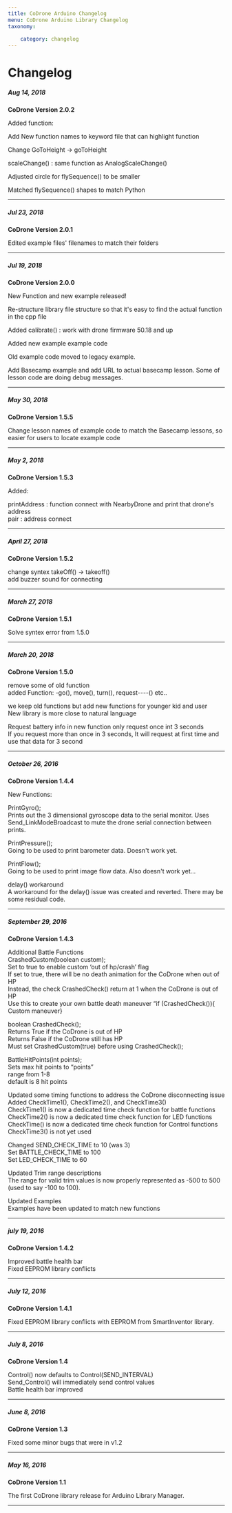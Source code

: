 ```yaml
---
title: CoDrone Arduino Changelog
menu: CoDrone Arduino Library Changelog
taxonomy:

	category: changelog
---
```

# Changelog




##### Aug 14, 2018

**CoDrone Version 2.0.2**

Added function:

Add New function names to keyword file that can highlight function

Change GoToHeight -> goToHeight

scaleChange() : same function as AnalogScaleChange()

Adjusted circle for flySequence() to be smaller

Matched flySequence() shapes to match Python


---


##### Jul 23, 2018

**CoDrone Version 2.0.1**

Edited example files' filenames to match their folders

---


##### Jul 19, 2018

**CoDrone Version 2.0.0**

New Function and new example released!

Re-structure library file structure so that it's easy to find the actual function in the cpp file

Added calibrate() : work with drone firmware 50.18 and up

Added new example example code

Old example code moved to legacy example.

Add Basecamp example and add URL to actual basecamp lesson. Some of lesson code are doing debug messages.

---


##### May 30, 2018

**CoDrone Version 1.5.5**

Change lesson names of example code to match the Basecamp lessons, so easier for users to locate example code


---



##### May 2, 2018

**CoDrone Version 1.5.3**

Added:

printAddress : function connect with NearbyDrone and print that drone's address<br />
pair : address connect




---




##### April 27, 2018

**CoDrone Version 1.5.2**

change syntex takeOff() -> takeoff()<br />
add buzzer sound for connecting



---



##### March 27, 2018

**CoDrone Version 1.5.1**

Solve syntex error from 1.5.0



---


##### March 20, 2018

**CoDrone Version 1.5.0**

remove some of old function<br />
added Function: -go(), move(), turn(), request----() etc..

we keep old functions but add new functions for younger kid and user<br />
New library is more close to natural language

Request battery info in new function only request once int 3 seconds<br />
If you request more than once in 3 seconds, It will request at first time and use that data for 3 second



---


##### October 26, 2016

**CoDrone Version 1.4.4**

New Functions:

PrintGyro();<br />
Prints out the 3 dimensional gyroscope data to the serial monitor. Uses Send_LinkModeBroadcast to mute the drone serial connection between prints.

PrintPressure();<br />
Going to be used to print barometer data. Doesn't work yet.

PrintFlow();<br />
Going to be used to print image flow data. Also doesn't work yet...

delay() workaround<br />
A workaround for the delay() issue was created and reverted. There may be some residual code.


---



##### September 29, 2016

**CoDrone Version 1.4.3**

Additional Battle Functions<br />
CrashedCustom(boolean custom);<br />
Set to true to enable custom ‘out of hp/crash’ flag<br />
If set to true, there will be no death animation for the CoDrone when out of HP<br />
Instead, the check CrashedCheck() return at 1 when the CoDrone is out of HP<br />
Use this to create your own battle death maneuver “if (CrashedCheck()){ Custom maneuver}<br />

boolean CrashedCheck();<br />
Returns True if the CoDrone is out of HP<br />
Returns False if the CoDrone still has HP<br />
Must set CrashedCustom(true) before using CrashedCheck();<br />

BattleHitPoints(int points);<br />
Sets max hit points to “points”<br />
range from 1-8<br />
default is 8 hit points

Updated some timing functions to address the CoDrone disconnecting issue<br />
Added CheckTime1(), CheckTime2(), and CheckTime3()<br />
CheckTime1() is now a dedicated time check function for battle functions<br />
CheckTime2() is now a dedicated time check function for LED functions<br />
CheckTime() is now a dedicated time check function for Control functions<br />
CheckTime3() is not yet used

Changed SEND_CHECK_TIME to 10 (was 3)<br />
Set BATTLE_CHECK_TIME to 100<br />
Set LED_CHECK_TIME to 60

Updated Trim range descriptions<br />
The range for valid trim values is now properly represented as -500 to 500 (used to say -100 to 100).

Updated Examples<br />
Examples have been updated to match new functions



---


##### july 19, 2016

**CoDrone Version 1.4.2**

Improved battle health bar<br />
Fixed EEPROM library conflicts



---


##### July 12, 2016

**CoDrone Version 1.4.1**

Fixed EEPROM library conflicts with EEPROM from SmartInventor library.



---


##### July 8, 2016

**CoDrone Version 1.4**

Control() now defaults to Control(SEND_INTERVAL)<br />
Send_Control() will immediately send control values<br />
Battle health bar improved



---


##### June 8, 2016

**CoDrone Version 1.3**

Fixed some minor bugs that were in v1.2



---


##### May 16, 2016

**CoDrone Version 1.1**

The first CoDrone library release for Arduino Library Manager.



---